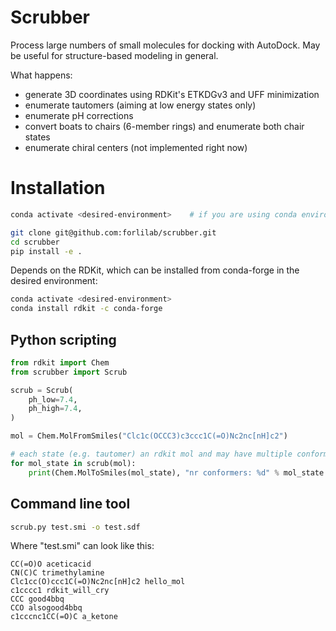 # Scrubber
Process large numbers of small molecules for docking with AutoDock.
May be useful for structure-based modeling in general.

What happens:
 - generate 3D coordinates using RDKit's ETKDGv3 and UFF minimization
 - enumerate tautomers (aiming at low energy states only)
 - enumerate pH corrections
 - convert boats to chairs (6-member rings) and enumerate both chair states
 - enumerate chiral centers (not implemented right now)


# Installation
```sh
conda activate <desired-environment>    # if you are using conda environments

git clone git@github.com:forlilab/scrubber.git
cd scrubber
pip install -e .
```

Depends on the RDKit, which can be installed from conda-forge in the desired environment:
```sh
conda activate <desired-environment>
conda install rdkit -c conda-forge
```

## Python scripting
```python
from rdkit import Chem
from scrubber import Scrub

scrub = Scrub(
    ph_low=7.4,
    ph_high=7.4,
)

mol = Chem.MolFromSmiles("Clc1c(OCCC3)c3ccc1C(=O)Nc2nc[nH]c2")

# each state (e.g. tautomer) an rdkit mol and may have multiple conformers
for mol_state in scrub(mol):
    print(Chem.MolToSmiles(mol_state), "nr conformers: %d" % mol_state.GetNumConformers())
```

## Command line tool
```sh
scrub.py test.smi -o test.sdf
```

Where "test.smi" can look like this:
```
CC(=O)O aceticacid
CN(C)C trimethylamine 
Clc1cc(O)ccc1C(=O)Nc2nc[nH]c2 hello_mol
c1cccc1 rdkit_will_cry
CCC good4bbq
CCO alsogood4bbq
c1cccnc1CC(=O)C a_ketone
```
